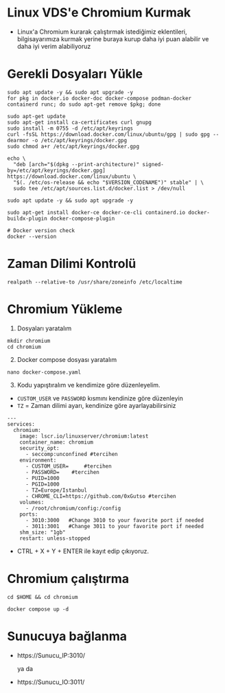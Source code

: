# Linux VDS'e Chromium Kurmak

- Linux'a Chromium kurarak çalıştırmak istediğimiz eklentileri, bilgisayarımıza kurmak yerine buraya kurup daha iyi puan alabilir ve daha iyi verim alabiliyoruz

# Gerekli Dosyaları Yükle
```
sudo apt update -y && sudo apt upgrade -y
for pkg in docker.io docker-doc docker-compose podman-docker containerd runc; do sudo apt-get remove $pkg; done

sudo apt-get update
sudo apt-get install ca-certificates curl gnupg
sudo install -m 0755 -d /etc/apt/keyrings
curl -fsSL https://download.docker.com/linux/ubuntu/gpg | sudo gpg --dearmor -o /etc/apt/keyrings/docker.gpg
sudo chmod a+r /etc/apt/keyrings/docker.gpg

echo \
  "deb [arch="$(dpkg --print-architecture)" signed-by=/etc/apt/keyrings/docker.gpg] https://download.docker.com/linux/ubuntu \
  "$(. /etc/os-release && echo "$VERSION_CODENAME")" stable" | \
  sudo tee /etc/apt/sources.list.d/docker.list > /dev/null

sudo apt update -y && sudo apt upgrade -y

sudo apt-get install docker-ce docker-ce-cli containerd.io docker-buildx-plugin docker-compose-plugin

# Docker version check
docker --version
```

# Zaman Dilimi Kontrolü
```
realpath --relative-to /usr/share/zoneinfo /etc/localtime
```

# Chromium Yükleme
1. Dosyaları yaratalım
```
mkdir chromium
cd chromium
```
2. Docker compose dosyası yaratalım
```
nano docker-compose.yaml
```
3. Kodu yapıştıralım ve kendimize göre düzenleyelim.
- ``CUSTOM_USER`` ve ``PASSWORD`` kısmını kendinize göre düzenleyin
- ``TZ`` = Zaman dilimi ayarı, kendinize göre ayarlayabilirsiniz
```
---
services:
  chromium:
    image: lscr.io/linuxserver/chromium:latest
    container_name: chromium
    security_opt:
      - seccomp:unconfined #tercihen
    environment:
      - CUSTOM_USER=     #tercihen
      - PASSWORD=    #tercihen
      - PUID=1000
      - PGID=1000
      - TZ=Europe/Istanbul
      - CHROME_CLI=https://github.com/0xGutso #tercihen
    volumes:
      - /root/chromium/config:/config
    ports:
      - 3010:3000   #Change 3010 to your favorite port if needed
      - 3011:3001   #Change 3011 to your favorite port if needed
    shm_size: "1gb"
    restart: unless-stopped
```
- CTRL + X + Y + ENTER ile kayıt edip çıkıyoruz.

# Chromium çalıştırma
```
cd $HOME && cd chromium

docker compose up -d
```

# Sunucuya bağlanma
- https://Sunucu_IP:3010/

    ya da

- https://Sunucu_IO:3011/